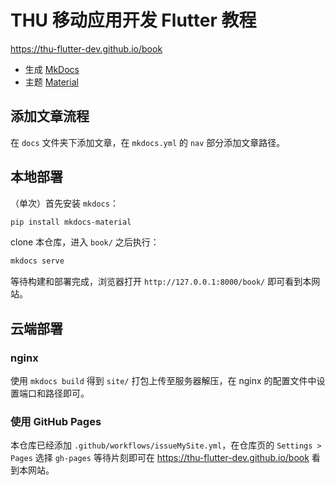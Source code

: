 # THU 移动应用开发 Flutter 教程

<https://thu-flutter-dev.github.io/book>

- 生成 [MkDocs](https://www.mkdocs.org) 
- 主题 [Material](https://github.com/squidfunk/mkdocs-material)

## 添加文章流程

在 `docs` 文件夹下添加文章，在 `mkdocs.yml` 的 `nav` 部分添加文章路径。

## 本地部署

（单次）首先安装 `mkdocs`：

```sh
pip install mkdocs-material
```

clone 本仓库，进入 `book/` 之后执行：

```sh
mkdocs serve
```

等待构建和部署完成，浏览器打开 `http://127.0.0.1:8000/book/` 即可看到本网站。

## 云端部署

### nginx

使用 `mkdocs build` 得到 `site/` 打包上传至服务器解压，在 nginx 的配置文件中设置端口和路径即可。

### 使用 GitHub Pages

本仓库已经添加 `.github/workflows/issueMySite.yml`，在仓库页的 `Settings > Pages` 选择 `gh-pages` 等待片刻即可在 <https://thu-flutter-dev.github.io/book> 看到本网站。
